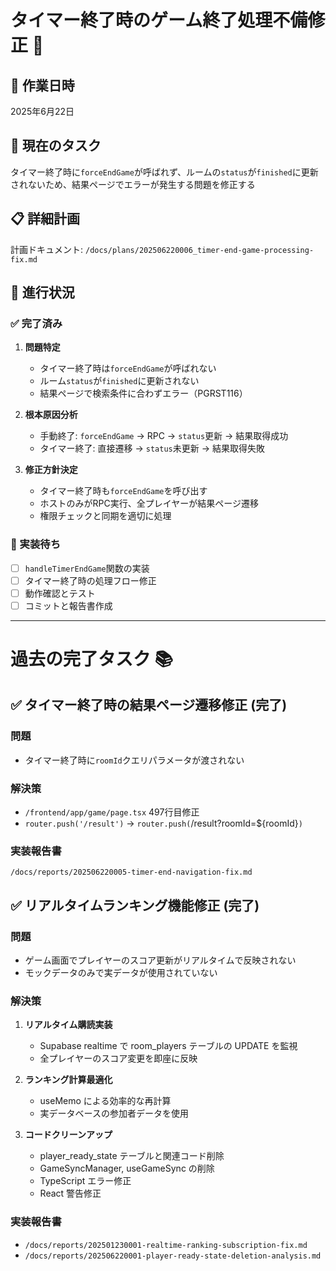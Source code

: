 # タイマー終了時のゲーム終了処理不備修正 🔧

## 📅 作業日時
2025年6月22日

## 🎯 現在のタスク
タイマー終了時に`forceEndGame`が呼ばれず、ルームの`status`が`finished`に更新されないため、結果ページでエラーが発生する問題を修正する

## 📋 詳細計画
計画ドキュメント: `/docs/plans/202506220006_timer-end-game-processing-fix.md`

## 🔄 進行状況

### ✅ 完了済み
1. **問題特定**
   - タイマー終了時は`forceEndGame`が呼ばれない
   - ルーム`status`が`finished`に更新されない
   - 結果ページで検索条件に合わずエラー（PGRST116）

2. **根本原因分析**
   - 手動終了: `forceEndGame` → RPC → `status`更新 → 結果取得成功
   - タイマー終了: 直接遷移 → `status`未更新 → 結果取得失敗

3. **修正方針決定**
   - タイマー終了時も`forceEndGame`を呼び出す
   - ホストのみがRPC実行、全プレイヤーが結果ページ遷移
   - 権限チェックと同期を適切に処理

### 🔄 実装待ち
- [ ] `handleTimerEndGame`関数の実装
- [ ] タイマー終了時の処理フロー修正
- [ ] 動作確認とテスト
- [ ] コミットと報告書作成

---

# 過去の完了タスク 📚

## ✅ タイマー終了時の結果ページ遷移修正 (完了)

### 問題
- タイマー終了時に`roomId`クエリパラメータが渡されない

### 解決策
- `/frontend/app/game/page.tsx` 497行目修正
- `router.push('/result')` → `router.push(`/result?roomId=${roomId}`)`

### 実装報告書
`/docs/reports/202506220005-timer-end-navigation-fix.md`

## ✅ リアルタイムランキング機能修正 (完了)

### 問題
- ゲーム画面でプレイヤーのスコア更新がリアルタイムで反映されない
- モックデータのみで実データが使用されていない

### 解決策
1. **リアルタイム購読実装**
   - Supabase realtime で room_players テーブルの UPDATE を監視
   - 全プレイヤーのスコア変更を即座に反映

2. **ランキング計算最適化**
   - useMemo による効率的な再計算
   - 実データベースの参加者データを使用

3. **コードクリーンアップ**
   - player_ready_state テーブルと関連コード削除
   - GameSyncManager, useGameSync の削除
   - TypeScript エラー修正
   - React 警告修正

### 実装報告書
- `/docs/reports/202501230001-realtime-ranking-subscription-fix.md`
- `/docs/reports/202506220001-player-ready-state-deletion-analysis.md`
